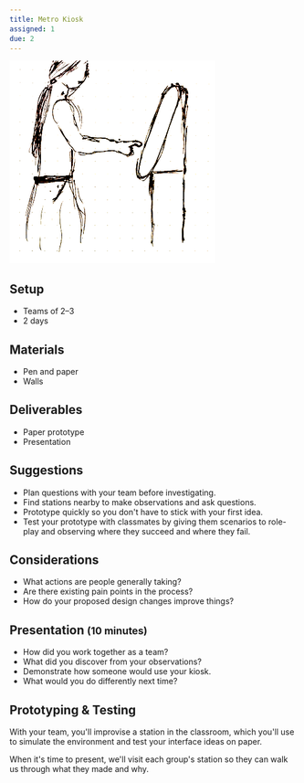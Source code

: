 ```yaml
---
title: Metro Kiosk
assigned: 1
due: 2
---
```


<img class="illo aside" src="/assets/images/kiosk.png" alt="Woman about to touch a kiosk screen." />

Setup
-----

- Teams of 2–3
- 2 days


Materials
---------

- Pen and paper
- Walls


Deliverables
------------

- Paper prototype
- Presentation


Suggestions
-----------

- Plan questions with your team before investigating.
- Find stations nearby to make observations and ask questions.
- Prototype quickly so you don't have to stick with your first idea.
- Test your prototype with classmates by giving them scenarios to role-play and observing where they succeed and where they fail.


Considerations
--------------

- What actions are people generally taking?
- Are there existing pain points in the process?
- How do your proposed design changes improve things?


Presentation <small>(10 minutes)</small>
----------------------------------------

- How did you work together as a team?
- What did you discover from your observations?
- Demonstrate how someone would use your kiosk.
- What would you do differently next time?


Prototyping & Testing
---------------------

With your team, you'll improvise a station in the classroom, which you'll use to simulate the environment and test your interface ideas on paper.

When it's time to present, we'll visit each group's station so they can walk us through what they made and why.
